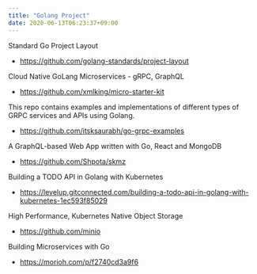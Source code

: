 ```yaml
---
title: "Golang Project"
date: 2020-06-13T06:23:37+09:00
---
```


Standard Go Project Layout
 - https://github.com/golang-standards/project-layout

Cloud Native GoLang Microservices - gRPC, GraphQL
 - https://github.com/xmlking/micro-starter-kit

This repo contains examples and implementations of different types of GRPC services and APIs using Golang.
 - https://github.com/itsksaurabh/go-grpc-examples

A GraphQL-based Web App written with Go, React and MongoDB
 - https://github.com/Shpota/skmz

Building a TODO API in Golang with Kubernetes
 - https://levelup.gitconnected.com/building-a-todo-api-in-golang-with-kubernetes-1ec593f85029

High Performance, Kubernetes Native Object Storage
 - https://github.com/minio

Building Microservices with Go
 - https://morioh.com/p/f2740cd3a9f6